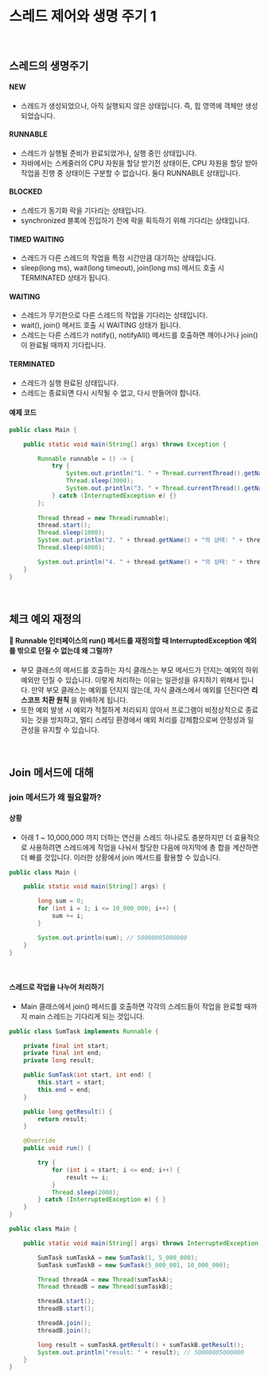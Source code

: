 # 스레드 제어와 생명 주기 1

<br>

## 스레드의 생명주기

#### NEW

- 스레드가 생성되었으나, 아직 실행되지 않은 상태입니다. 즉, 힙 영역에 객체만 생성되었습니다.

#### RUNNABLE

- 스레드가 실행될 준비가 완료되었거나, 실행 중인 상태입니다.
- 자바에서는 스케줄러의 CPU 자원을 할당 받기전 상태이든, CPU 자원을 할당 받아 작업을 진행 중 상태이든 구분할 수 없습니다. 둘다 RUNNABLE 상태입니다.

#### BLOCKED

- 스레드가 동기화 락을 기다리는 상태입니다.
- synchronized 블록에 진입하기 전에 락을 획득하기 위해 기다리는 상태입니다.

#### TIMED WAITING

- 스레드가 다른 스레드의 작업을 특정 시간만큼 대기하는 상태입니다.
- sleep(long ms), wait(long timeout), join(long ms) 메서드 호출 시 TERMINATED 상태가 됩니다.

#### WAITING

- 스레드가 무기한으로 다른 스레드의 작업을 기다리는 상태입니다.
- wait(), join() 메서드 호출 시 WAITING 상태가 됩니다.
- 스레드는 다른 스레드가 notify(), notifyAll() 메서드를 호출하면 깨어나거나 join()이 완료될 때까지 기다립니다.

#### TERMINATED

- 스레드가 실행 완료된 상태입니다.
- 스레드는 종료되면 다시 시작될 수 없고, 다시 만들어야 합니다.

#### 예제 코드

```java
public class Main {

    public static void main(String[] args) throws Exception {

        Runnable runnable = () -> {
            try {
                System.out.println("1. " + Thread.currentThread().getName() + "의 상태: " + Thread.currentThread().getState()); // RUNNABLE
                Thread.sleep(3000);
                System.out.println("3. " + Thread.currentThread().getName() + "의 상태: " + Thread.currentThread().getState()); // RUNNABLE
            } catch (InterruptedException e) {}
        };
        
        Thread thread = new Thread(runnable);
        thread.start();
        Thread.sleep(1000);
        System.out.println("2. " + thread.getName() + "의 상태: " + thread.getState()); // TIMED_WAITING
        Thread.sleep(4000);

        System.out.println("4. " + thread.getName() + "의 상태: " + thread.getState()); // TERMINATED
    }
}
```

<br>

## 체크 예외 재정의

#### 🧐 Runnable 인터페이스의 run() 메서드를 재정의할 때 InterruptedException 예외를 밖으로 던질 수 없는데 왜 그럴까?

- 부모 클래스의 메서드를 호출하는 자식 클래스는 부모 메서드가 던지는 예외의 하위 예외만 던질 수 있습니다. 이렇게 처리하는 이유는 일관성을 유지하기 위해서 입니다. 만약 부모 클래스는 예외를 던지지 않는데, 자식 클래스에서 예외를 던진다면 <b> 리스코프 치환 원칙 </b>을 위배하게 됩니다.
- 또한 예외 발생 시 예외가 적절하게 처리되지 않아서 프로그램이 비정상적으로 종료되는 것을 방지하고, 멀티 스레딩 환경에서 예외 처리를 강제함으로써 안정성과 일관성을 유지할 수 있습니다.

<br>

## Join 메서드에 대해

### join 메서드가 왜 필요할까?

#### 상황

- 아래 1 ~ 10,000,000 까지 더하는 연산을 스레드 하나로도 충분하지만 더 효율적으로 사용하려면 스레드에게 작업을 나눠서 할당한 다음에 마지막에 총 합을 계산하면 더 빠를 것입니다. 이러한 상황에서 join 메서드를 활용할 수 있습니다.

```java
public class Main {

    public static void main(String[] args) {

        long sum = 0;
        for (int i = 1; i <= 10_000_000; i++) {
            sum += i;
        }

        System.out.println(sum); // 50000005000000
    }
}
```

<br>

#### 스레드로 작업을 나누어 처리하기

- Main 클래스에서 join() 메서드를 호출하면 각각의 스레드들이 작업을 완료할 때까지 main 스레드는 기다리게 되는 것입니다.

```java
public class SumTask implements Runnable {

    private final int start;
    private final int end;
    private long result;

    public SumTask(int start, int end) {
        this.start = start;
        this.end = end;
    }

    public long getResult() {
        return result;
    }

    @Override
    public void run() {

        try {
            for (int i = start; i <= end; i++) {
                result += i;
            }
            Thread.sleep(2000);
        } catch (InterruptedException e) { }
    }
}

public class Main {

    public static void main(String[] args) throws InterruptedException {

        SumTask sumTaskA = new SumTask(1, 5_000_000);
        SumTask sumTaskB = new SumTask(5_000_001, 10_000_000);

        Thread threadA = new Thread(sumTaskA);
        Thread threadB = new Thread(sumTaskB);

        threadA.start();
        threadB.start();

        threadA.join();
        threadB.join();

        long result = sumTaskA.getResult() + sumTaskB.getResult();
        System.out.println("result: " + result); // 50000005000000
    }
}
```


